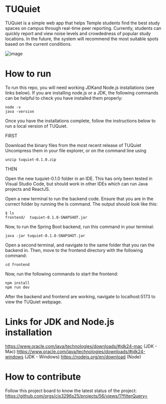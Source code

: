 # TUQuiet

TUQuiet is a simple web app that helps Temple students find the best study spaces on campus through real-time peer reporting. Currently, students can quickly report and view noise levels and crowdedness of popular study locations. In the future, the system will recommend the most suitable spots based on the current conditions.

![image](https://github.com/user-attachments/assets/55d1c3d7-1205-4492-8575-e5082087debc)

# How to run

To run this repo, you will need working JDKand Node.js installations (see links below). If you are installing node.js or a JDK, the following commands can be helpful to check you have installed them properly:

```
node -v
java -version
```

Once you have the installations complete, follow the instructions below to run a local version of TUQuiet. 

FIRST

Download the binary files from the most recent release of TUQuiet
Uncompress them in your file explorer, or on the command line using 
```
unzip tuquiet-0.1.0.zip
```

THEN

Open the new tuquiet-0.1.0 folder in an IDE. This has only been tested in Visual Studio Code, but should work in other IDEs which can run Java projects and ReactJS. 

Open a new terminal to run the backend code.
Ensure that you are in the correct folder by running the ls command. The output should look like this:
```
$ ls
frontend/  tuquiet-0.1.0-SNAPSHOT.jar
```

Now, to run the Spring Boot backend, run this command in your terminal:
```
java -jar tuquiet-0.1.0-SNAPSHOT.jar
```

Open a second terminal, and navigate to the same folder that you ran the backend in.
Then, move to the frontend directory with the following command:
```
cd frontend
```

Now, run the following commands to start the frontend:
```
npm install
npm run dev
```

After the backend and frontend are working, navigate to localhost:5173 to view the TUQuiet webpage.

# Links for JDK and Node.js installation

https://www.oracle.com/java/technologies/downloads/#jdk24-mac (JDK - Mac)
https://www.oracle.com/java/technologies/downloads/#jdk24-windows (JDK - Windows)
https://nodejs.org/en/download (Node)

# How to contribute

Follow this project board to know the latest status of the project: https://github.com/orgs/cis3296s25/projects/56/views/1?filterQuery=
